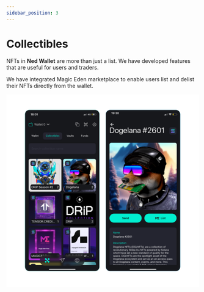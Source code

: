 ```yaml
---
sidebar_position: 3
---
```


# Collectibles

NFTs in **Ned Wallet** are more than just a list. We have developed features
that are useful for users and traders.

We have integrated Magic Eden marketplace to enable users list and delist their
NFTs directly from the wallet.

![](./img/NFTs.png)
